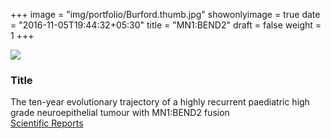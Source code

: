 +++
image = "img/portfolio/Burford.thumb.jpg"
showonlyimage = true
date = "2016-11-05T19:44:32+05:30"
title = "MN1:BEND2"
draft = false
weight = 1
+++
<!--more-->
![](/img/portfolio/Burford.jpg)
###	Title
The ten-year evolutionary trajectory of a highly recurrent paediatric high grade neuroepithelial tumour with MN1:BEND2 fusion  
[Scientific Reports](https://www.nature.com/articles/s41598-018-19389-9)
